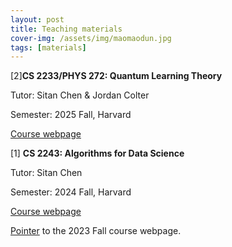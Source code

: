 ```yaml
---
layout: post
title: Teaching materials
cover-img: /assets/img/maomaodun.jpg
tags: [materials]
---
```


[2]**CS 2233/PHYS 272: Quantum Learning Theory**

Tutor: Sitan Chen & Jordan Colter

Semester: 2025 Fall, Harvard

[Course webpage](https://harvard-quantum-learning.github.io/)

[1] **CS 2243: Algorithms for Data Science**

Tutor: Sitan Chen

Semester: 2024 Fall, Harvard

[Course webpage](https://sitanchen.com/cs224/f24/index.html)

[Pointer](https://sitanchen.com/cs224-f23.html) to the 2023 Fall course webpage.
